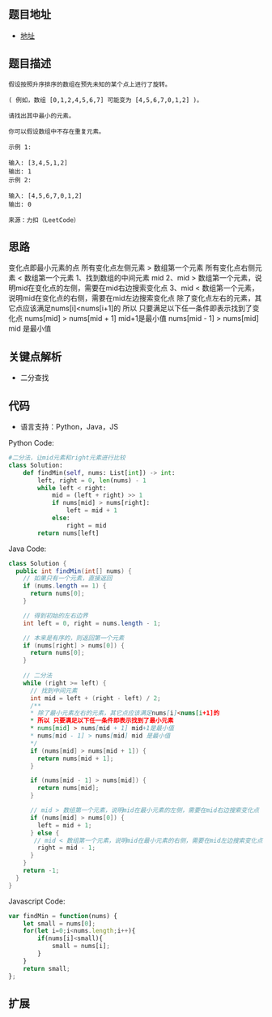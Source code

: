 ## 题目地址

- [地址](https://leetcode-cn.com/problems/find-minimum-in-rotated-sorted-array/)

## 题目描述

```
假设按照升序排序的数组在预先未知的某个点上进行了旋转。

( 例如，数组 [0,1,2,4,5,6,7] 可能变为 [4,5,6,7,0,1,2] )。

请找出其中最小的元素。

你可以假设数组中不存在重复元素。

示例 1:

输入: [3,4,5,1,2]
输出: 1
示例 2:

输入: [4,5,6,7,0,1,2]
输出: 0

来源：力扣（LeetCode）
```

## 思路
变化点即最小元素的点
所有变化点左侧元素 > 数组第一个元素
所有变化点右侧元素 < 数组第一个元素
1、找到数组的中间元素 mid
2、mid > 数组第一个元素，说明mid在变化点的左侧，需要在mid右边搜索变化点
3、mid < 数组第一个元素，说明mid在变化点的右侧，需要在mid左边搜索变化点
除了变化点左右的元素，其它点应该满足nums[i]<nums[i+1]的
所以 只要满足以下任一条件即表示找到了变化点
nums[mid] > nums[mid + 1] mid+1是最小值
nums[mid - 1] > nums[mid] mid 是最小值
## 关键点解析

- 二分查找

## 代码

- 语言支持：Python，Java，JS

Python Code:

```python
#二分法，让mid元素和right元素进行比较
class Solution:
    def findMin(self, nums: List[int]) -> int:
        left, right = 0, len(nums) - 1
        while left < right:
            mid = (left + right) >> 1
            if nums[mid] > nums[right]:         
                left = mid + 1
            else:                               
                right = mid
        return nums[left]
```

Java Code:

```java
class Solution {
  public int findMin(int[] nums) {
    // 如果只有一个元素，直接返回
    if (nums.length == 1) {
      return nums[0];
    }

    // 得到初始的左右边界
    int left = 0, right = nums.length - 1;

    // 本来是有序的，则返回第一个元素
    if (nums[right] > nums[0]) {
      return nums[0];
    }
    
    // 二分法
    while (right >= left) {
      // 找到中间元素
      int mid = left + (right - left) / 2;
      /**
      * 除了最小元素左右的元素，其它点应该满足nums[i]<nums[i+1]的
      * 所以 只要满足以下任一条件即表示找到了最小元素
      * nums[mid] > nums[mid + 1] mid+1是最小值
      * nums[mid - 1] > nums[mid] mid 是最小值
      */
      if (nums[mid] > nums[mid + 1]) {
        return nums[mid + 1];
      }

      if (nums[mid - 1] > nums[mid]) {
        return nums[mid];
      }

      // mid > 数组第一个元素，说明mid在最小元素的左侧，需要在mid右边搜索变化点
      if (nums[mid] > nums[0]) {
        left = mid + 1;
      } else {
       // mid < 数组第一个元素，说明mid在最小元素的右侧，需要在mid左边搜索变化点
        right = mid - 1;
      }
    }
    return -1;
  }
}
```

Javascript Code:
```js
var findMin = function(nums) {
    let small = nums[0];
    for(let i=0;i<nums.length;i++){
        if(nums[i]<small){
            small = nums[i];
        }
    }
    return small;
};
```

## 扩展


